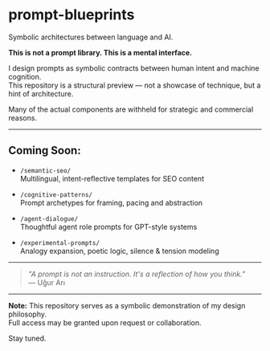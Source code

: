 # prompt-blueprints  
Symbolic architectures between language and AI.

**This is not a prompt library. This is a mental interface.**

I design prompts as symbolic contracts between human intent and machine cognition.  
This repository is a structural preview — not a showcase of technique, but a hint of architecture.

Many of the actual components are withheld for strategic and commercial reasons.

---

## Coming Soon:

- `/semantic-seo/`  
  Multilingual, intent-reflective templates for SEO content

- `/cognitive-patterns/`  
  Prompt archetypes for framing, pacing and abstraction

- `/agent-dialogue/`  
  Thoughtful agent role prompts for GPT-style systems

- `/experimental-prompts/`  
  Analogy expansion, poetic logic, silence & tension modeling

---

> *"A prompt is not an instruction. It's a reflection of how you think."*  
> — Uğur Arı

---

**Note:** This repository serves as a symbolic demonstration of my design philosophy.  
Full access may be granted upon request or collaboration.

Stay tuned.
